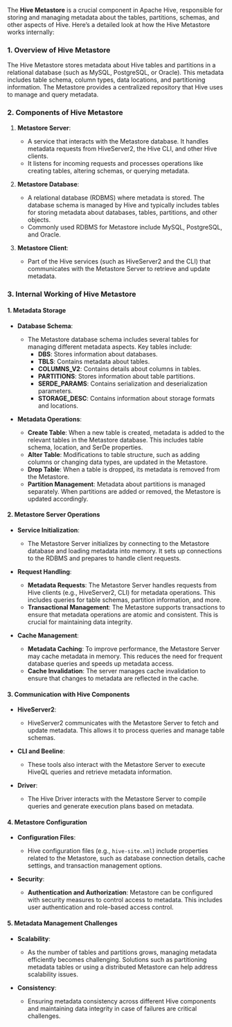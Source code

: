 The **Hive Metastore** is a crucial component in Apache Hive, responsible for storing and managing metadata about the tables, partitions, schemas, and other aspects of Hive. Here’s a detailed look at how the Hive Metastore works internally:

### **1. Overview of Hive Metastore**

The Hive Metastore stores metadata about Hive tables and partitions in a relational database (such as MySQL, PostgreSQL, or Oracle). This metadata includes table schema, column types, data locations, and partitioning information. The Metastore provides a centralized repository that Hive uses to manage and query metadata.

### **2. Components of Hive Metastore**

1. **Metastore Server**:
   - A service that interacts with the Metastore database. It handles metadata requests from HiveServer2, the Hive CLI, and other Hive clients.
   - It listens for incoming requests and processes operations like creating tables, altering schemas, or querying metadata.

2. **Metastore Database**:
   - A relational database (RDBMS) where metadata is stored. The database schema is managed by Hive and typically includes tables for storing metadata about databases, tables, partitions, and other objects.
   - Commonly used RDBMS for Metastore include MySQL, PostgreSQL, and Oracle.

3. **Metastore Client**:
   - Part of the Hive services (such as HiveServer2 and the CLI) that communicates with the Metastore Server to retrieve and update metadata.

### **3. Internal Working of Hive Metastore**

#### **1. Metadata Storage**

- **Database Schema**:
  - The Metastore database schema includes several tables for managing different metadata aspects. Key tables include:
    - **DBS**: Stores information about databases.
    - **TBLS**: Contains metadata about tables.
    - **COLUMNS_V2**: Contains details about columns in tables.
    - **PARTITIONS**: Stores information about table partitions.
    - **SERDE_PARAMS**: Contains serialization and deserialization parameters.
    - **STORAGE_DESC**: Contains information about storage formats and locations.

- **Metadata Operations**:
  - **Create Table**: When a new table is created, metadata is added to the relevant tables in the Metastore database. This includes table schema, location, and SerDe properties.
  - **Alter Table**: Modifications to table structure, such as adding columns or changing data types, are updated in the Metastore.
  - **Drop Table**: When a table is dropped, its metadata is removed from the Metastore.
  - **Partition Management**: Metadata about partitions is managed separately. When partitions are added or removed, the Metastore is updated accordingly.

#### **2. Metastore Server Operations**

- **Service Initialization**:
  - The Metastore Server initializes by connecting to the Metastore database and loading metadata into memory. It sets up connections to the RDBMS and prepares to handle client requests.

- **Request Handling**:
  - **Metadata Requests**: The Metastore Server handles requests from Hive clients (e.g., HiveServer2, CLI) for metadata operations. This includes queries for table schemas, partition information, and more.
  - **Transactional Management**: The Metastore supports transactions to ensure that metadata operations are atomic and consistent. This is crucial for maintaining data integrity.

- **Cache Management**:
  - **Metadata Caching**: To improve performance, the Metastore Server may cache metadata in memory. This reduces the need for frequent database queries and speeds up metadata access.
  - **Cache Invalidation**: The server manages cache invalidation to ensure that changes to metadata are reflected in the cache.

#### **3. Communication with Hive Components**

- **HiveServer2**:
  - HiveServer2 communicates with the Metastore Server to fetch and update metadata. This allows it to process queries and manage table schemas.

- **CLI and Beeline**:
  - These tools also interact with the Metastore Server to execute HiveQL queries and retrieve metadata information.

- **Driver**:
  - The Hive Driver interacts with the Metastore Server to compile queries and generate execution plans based on metadata.

#### **4. Metastore Configuration**

- **Configuration Files**:
  - Hive configuration files (e.g., `hive-site.xml`) include properties related to the Metastore, such as database connection details, cache settings, and transaction management options.

- **Security**:
  - **Authentication and Authorization**: Metastore can be configured with security measures to control access to metadata. This includes user authentication and role-based access control.

#### **5. Metadata Management Challenges**

- **Scalability**:
  - As the number of tables and partitions grows, managing metadata efficiently becomes challenging. Solutions such as partitioning metadata tables or using a distributed Metastore can help address scalability issues.

- **Consistency**:
  - Ensuring metadata consistency across different Hive components and maintaining data integrity in case of failures are critical challenges.
